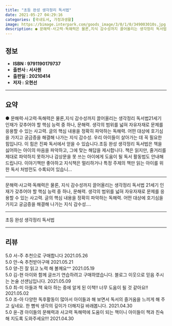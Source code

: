 ```yaml
---
title: "초등 완성 생각정리 독서법"
date: 2021-05-27 04:29:16
categories: [국내도서, 가정과생활]
image: https://bimage.interpark.com/goods_image/3/0/1/0/349003010s.jpg
description: ● 문해력·사고력·독해력은 물론,지식 감수성까지 끌어올리는 생각정리 독서법21세기 인재가 갖추어야 할 핵심 능력 중 하나, 문해력. 생각의 범위를 넓혀 자유자재로 문제를 응용할 수 있는 사고력. 글의 핵심 내용을 정확히 파악하는 독해력. 어떤 대상에 호기심을 가지고 궁금증을 해결해 나
---
```


## **정보**

- **ISBN : 9791190179737**
- **출판사 : 서사원**
- **출판일 : 20210414**
- **저자 : 오현선**

------



## **요약**

●  문해력·사고력·독해력은 물론,지식 감수성까지 끌어올리는 생각정리 독서법21세기 인재가 갖추어야 할 핵심 능력 중 하나, 문해력. 생각의 범위를 넓혀 자유자재로 문제를 응용할 수 있는 사고력. 글의 핵심 내용을 정확히 파악하는 독해력. 어떤 대상에 호기심을 가지고 궁금증을 해결해 나가는 지식 감수성. 우리 아이들이 살아가는 데 꼭 필요한 힘입니다. 이 힘은 진짜 독서에서 얻을 수 있습니다.초등 완성 생각정리 독서법은 책을 싫어하는 아이의 마음을 파악하고, 그에 맞는 해답을 제시합니다. 책은 읽지만, 줄거리를 제대로 파악하지 못하거나 감상문을 못 쓰는 아이에게 도움이 될 독서 활동법도 안내해드립니다. 이야기책만 좋아하고 지식책은 멀리하거나 특정 주제의 책만 읽는 아이를 위한 독서 처방전도 수록되어 있습니...

------

문해력·사고력·독해력은 물론, 지식 감수성까지 끌어올리는 생각정리 독서법
21세기 인재가 갖추어야 할 핵심 능력 중 하나, 문해력. 생각의 범위를 넓혀 자유자재로 문제를 응용할 수 있는 사고력. 글의 핵심 내용을 정확히 파악하는 독해력. 어떤 대상에 호기심을 가지고 궁금증을 해결해 나가는 지식 감수성.... 

------


초등 완성 생각정리 독서법 

------


## **리뷰** 

5.0 서-주 추천으로 구매합니다  2021.05.26 <br/>5.0 안-숙 추천받아구매 2021.05.21 <br/>5.0 양-진 잘 읽고 노력 해 볼께요^^ 2021.05.19 <br/>5.0 김-현 아이와 함께 글쓰기 연습하려고 구매하였습니다. 블로그 이웃으로 믿음 주시는 논술 선샌님입니다.  2021.05.09 <br/>5.0 최-미 아들과 책 육아 하는 중에 알게 된 이책!!
너무 도움이 될 것 같아요!! 2021.05.02 <br/>5.0 조-아 다양한 독후활동이 많아서 아이들과 해 보면서 독서의 즐거움을 느끼게 해 주고 싶네요. 한 뼘씩 생각의 깊이가 더해지길 바래봅니다. 2021.04.30 <br/>5.0 윤-경 아이들의 문해력과 사고력 독해력에 도움이 되는 책이니 아이들이 책과 친숙해 지도록 도와주세요!!! 2021.04.30 <br/>